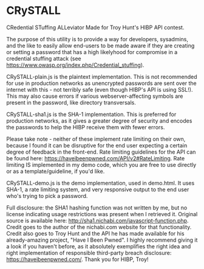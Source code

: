 # CRySTALL
CRedential STuffing ALLeviator
Made for Troy Hunt's HIBP API contest.

The purpose of this utility is to provide a way for developers, sysadmins, and the like to easily allow end-users to be made aware if they are creating or setting a password that has a high likelyhood for compromise in a credential stuffing attack (see https://www.owasp.org/index.php/Credential_stuffing).

CRySTALL-plain.js is the plaintext implementation. This is not recommended for use in production networks as unencrypted passwords are sent over the internet with this - not terribly safe (even though HIBP's API is using SSL!). This may also cause errors if various webserver-affecting symbols are present in the password, like directory transversals.

CRySTALL-sha1.js is the SHA-1 implementation. This is preferred for production networks, as it gives a greater degree of security and encodes the passwords to help the HIBP receive them with fewer errors.

Please take note - neither of these implement rate limiting on their own, because I found it can be disruptive for the end user expecting a certain degree of feedback in the front-end. Rate limiting guidelines for the API can be found here: https://haveibeenpwned.com/API/v2#RateLimiting. Rate limiting IS implemented in my demo code, which you are free to use directly or as a template/guideline, if you'd like.

CRySTALL-demo.js is the demo implementation, used in demo.html. It uses SHA-1, a rate limiting system, and very responsive output to the end user who's trying to pick a password.

Full disclosure: the SHA1 hashing function was not written by me, but no license indicating usage restrictions was present when I retrieved it. Original source is available here: http://sha1.nichabi.com/javascript-function.php. Credit goes to the author of the nichabi.com website for that functionality. Credit also goes to Troy Hunt and the API he has made available for his already-amazing project, "Have I Been Pwned". I highly recommend giving it a look if you haven't before, as it absolutely exemplifies the right idea and right implementation of responsible third-party breach disclosure: https://haveibeenpwned.com/. Thank you for HIBP, Troy!
